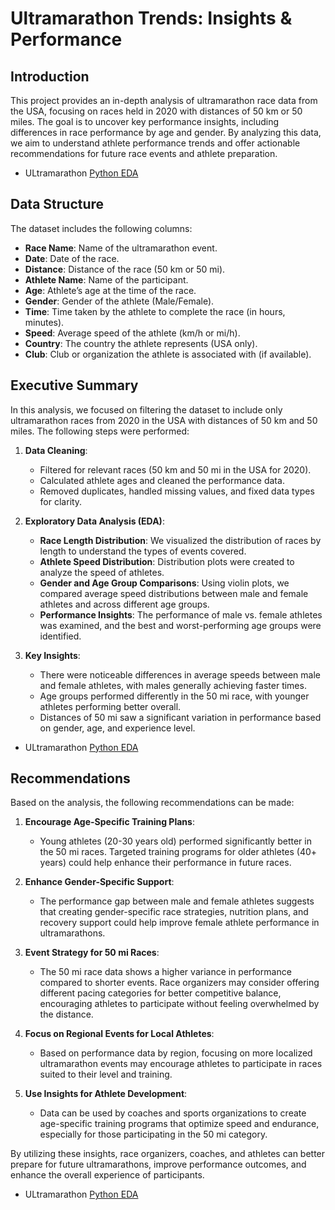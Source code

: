 # Ultramarathon Trends: Insights & Performance

## Introduction

This project provides an in-depth analysis of ultramarathon race data from the USA, focusing on races held in 2020 with distances of 50 km or 50 miles. The goal is to uncover key performance insights, including differences in race performance by age and gender. By analyzing this data, we aim to understand athlete performance trends and offer actionable recommendations for future race events and athlete preparation.

- ULtramarathon [Python EDA](https://github.com/NishaChandila/Two-Century-Races/blob/main/Race_Analysis.ipynb)

## Data Structure

The dataset includes the following columns:

- **Race Name**: Name of the ultramarathon event.
- **Date**: Date of the race.
- **Distance**: Distance of the race (50 km or 50 mi).
- **Athlete Name**: Name of the participant.
- **Age**: Athlete’s age at the time of the race.
- **Gender**: Gender of the athlete (Male/Female).
- **Time**: Time taken by the athlete to complete the race (in hours, minutes).
- **Speed**: Average speed of the athlete (km/h or mi/h).
- **Country**: The country the athlete represents (USA only).
- **Club**: Club or organization the athlete is associated with (if available).

## Executive Summary

In this analysis, we focused on filtering the dataset to include only ultramarathon races from 2020 in the USA with distances of 50 km and 50 miles. The following steps were performed:

1. **Data Cleaning**: 
    - Filtered for relevant races (50 km and 50 mi in the USA for 2020).
    - Calculated athlete ages and cleaned the performance data.
    - Removed duplicates, handled missing values, and fixed data types for clarity.

2. **Exploratory Data Analysis (EDA)**:
    - **Race Length Distribution**: We visualized the distribution of races by length to understand the types of events covered.
    - **Athlete Speed Distribution**: Distribution plots were created to analyze the speed of athletes.
    - **Gender and Age Group Comparisons**: Using violin plots, we compared average speed distributions between male and female athletes and across different age groups.
    - **Performance Insights**: The performance of male vs. female athletes was examined, and the best and worst-performing age groups were identified.

3. **Key Insights**:
    - There were noticeable differences in average speeds between male and female athletes, with males generally achieving faster times.
    - Age groups performed differently in the 50 mi race, with younger athletes performing better overall.
    - Distances of 50 mi saw a significant variation in performance based on gender, age, and experience level.

- ULtramarathon [Python EDA](https://github.com/NishaChandila/Two-Century-Races/blob/main/Race_Analysis.ipynb)

## Recommendations

Based on the analysis, the following recommendations can be made:

1. **Encourage Age-Specific Training Plans**: 
   - Young athletes (20-30 years old) performed significantly better in the 50 mi races. Targeted training programs for older athletes (40+ years) could help enhance their performance in future races.

2. **Enhance Gender-Specific Support**:
   - The performance gap between male and female athletes suggests that creating gender-specific race strategies, nutrition plans, and recovery support could help improve female athlete performance in ultramarathons.

3. **Event Strategy for 50 mi Races**:
   - The 50 mi race data shows a higher variance in performance compared to shorter events. Race organizers may consider offering different pacing categories for better competitive balance, encouraging athletes to participate without feeling overwhelmed by the distance.

4. **Focus on Regional Events for Local Athletes**:
   - Based on performance data by region, focusing on more localized ultramarathon events may encourage athletes to participate in races suited to their level and training.

5. **Use Insights for Athlete Development**:
   - Data can be used by coaches and sports organizations to create age-specific training programs that optimize speed and endurance, especially for those participating in the 50 mi category.

By utilizing these insights, race organizers, coaches, and athletes can better prepare for future ultramarathons, improve performance outcomes, and enhance the overall experience of participants.

- ULtramarathon [Python EDA](https://github.com/NishaChandila/Two-Century-Races/blob/main/Race_Analysis.ipynb)
